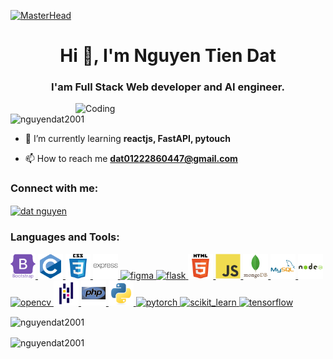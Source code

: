 [![MasterHead](https://img.freepik.com/free-vector/futuristic-ai-technology-template-vector-disruptive-technology-blog-banner_53876-112231.jpg?w=1060&t=st=1664557152~exp=1664557752~hmac=42179c46bd51aa591d1f0e662d0492e4650d68a751c4f2ed348016f68d12edd9)](https://rishavchanda.io)
<h1 align="center">Hi 👋, I'm Nguyen Tien Dat</h1>
<h3 align="center">I'am Full Stack Web developer and AI engineer.</h3>
<img align="right" alt="Coding" width="400" src="https://scontent.fvca1-4.fna.fbcdn.net/v/t39.30808-6/283408147_1648704942162350_6172931479944266823_n.jpg?_nc_cat=109&ccb=1-7&_nc_sid=09cbfe&_nc_ohc=hYVXezNwWxwAX8pK7df&_nc_ht=scontent.fvca1-4.fna&oh=00_AT_KesVvqtfocLBpmiMitvpS6i9yMMkAqVB4l9_UM4745Q&oe=633CA976">

<p align="left"> <img src="https://komarev.com/ghpvc/?username=nguyendat2001&label=Profile%20views&color=0e75b6&style=flat" alt="nguyendat2001" /> </p>

- 🌱 I’m currently learning **reactjs, FastAPI, pytouch**

- 📫 How to reach me **dat01222860447@gmail.com**

<h3 align="left">Connect with me:</h3>
<p align="left">
<a href="[https://fb.com/dat nguyen](https://www.facebook.com/profile.php?id=100010685807863)" target="blank"><img align="center" src="https://raw.githubusercontent.com/rahuldkjain/github-profile-readme-generator/master/src/images/icons/Social/facebook.svg" alt="dat nguyen" height="30" width="40" /></a>
</p>

<h3 align="left">Languages and Tools:</h3>
<p align="left"> <a href="https://getbootstrap.com" target="_blank" rel="noreferrer"> <img src="https://raw.githubusercontent.com/devicons/devicon/master/icons/bootstrap/bootstrap-plain-wordmark.svg" alt="bootstrap" width="40" height="40"/> </a> <a href="https://www.cprogramming.com/" target="_blank" rel="noreferrer"> <img src="https://raw.githubusercontent.com/devicons/devicon/master/icons/c/c-original.svg" alt="c" width="40" height="40"/> </a> <a href="https://www.w3schools.com/css/" target="_blank" rel="noreferrer"> <img src="https://raw.githubusercontent.com/devicons/devicon/master/icons/css3/css3-original-wordmark.svg" alt="css3" width="40" height="40"/> </a> <a href="https://expressjs.com" target="_blank" rel="noreferrer"> <img src="https://raw.githubusercontent.com/devicons/devicon/master/icons/express/express-original-wordmark.svg" alt="express" width="40" height="40"/> </a> <a href="https://www.figma.com/" target="_blank" rel="noreferrer"> <img src="https://www.vectorlogo.zone/logos/figma/figma-icon.svg" alt="figma" width="40" height="40"/> </a> <a href="https://flask.palletsprojects.com/" target="_blank" rel="noreferrer"> <img src="https://www.vectorlogo.zone/logos/pocoo_flask/pocoo_flask-icon.svg" alt="flask" width="40" height="40"/> </a> <a href="https://www.w3.org/html/" target="_blank" rel="noreferrer"> <img src="https://raw.githubusercontent.com/devicons/devicon/master/icons/html5/html5-original-wordmark.svg" alt="html5" width="40" height="40"/> </a> <a href="https://developer.mozilla.org/en-US/docs/Web/JavaScript" target="_blank" rel="noreferrer"> <img src="https://raw.githubusercontent.com/devicons/devicon/master/icons/javascript/javascript-original.svg" alt="javascript" width="40" height="40"/> </a> <a href="https://www.mongodb.com/" target="_blank" rel="noreferrer"> <img src="https://raw.githubusercontent.com/devicons/devicon/master/icons/mongodb/mongodb-original-wordmark.svg" alt="mongodb" width="40" height="40"/> </a> <a href="https://www.mysql.com/" target="_blank" rel="noreferrer"> <img src="https://raw.githubusercontent.com/devicons/devicon/master/icons/mysql/mysql-original-wordmark.svg" alt="mysql" width="40" height="40"/> </a> <a href="https://nodejs.org" target="_blank" rel="noreferrer"> <img src="https://raw.githubusercontent.com/devicons/devicon/master/icons/nodejs/nodejs-original-wordmark.svg" alt="nodejs" width="40" height="40"/> </a> <a href="https://opencv.org/" target="_blank" rel="noreferrer"> <img src="https://www.vectorlogo.zone/logos/opencv/opencv-icon.svg" alt="opencv" width="40" height="40"/> </a> <a href="https://pandas.pydata.org/" target="_blank" rel="noreferrer"> <img src="https://raw.githubusercontent.com/devicons/devicon/2ae2a900d2f041da66e950e4d48052658d850630/icons/pandas/pandas-original.svg" alt="pandas" width="40" height="40"/> </a> <a href="https://www.php.net" target="_blank" rel="noreferrer"> <img src="https://raw.githubusercontent.com/devicons/devicon/master/icons/php/php-original.svg" alt="php" width="40" height="40"/> </a> <a href="https://www.python.org" target="_blank" rel="noreferrer"> <img src="https://raw.githubusercontent.com/devicons/devicon/master/icons/python/python-original.svg" alt="python" width="40" height="40"/> </a> <a href="https://pytorch.org/" target="_blank" rel="noreferrer"> <img src="https://www.vectorlogo.zone/logos/pytorch/pytorch-icon.svg" alt="pytorch" width="40" height="40"/> </a> <a href="https://scikit-learn.org/" target="_blank" rel="noreferrer"> <img src="https://upload.wikimedia.org/wikipedia/commons/0/05/Scikit_learn_logo_small.svg" alt="scikit_learn" width="40" height="40"/> </a> <a href="https://www.tensorflow.org" target="_blank" rel="noreferrer"> <img src="https://www.vectorlogo.zone/logos/tensorflow/tensorflow-icon.svg" alt="tensorflow" width="40" height="40"/> </a> </p>

<p><img align="center" src="https://github-readme-stats.vercel.app/api/top-langs?username=nguyendat2001&show_icons=true&locale=en&layout=compact" alt="nguyendat2001" /></p>

<p><img align="center" src="https://github-readme-streak-stats.herokuapp.com/?user=nguyendat2001&" alt="nguyendat2001" /></p>
